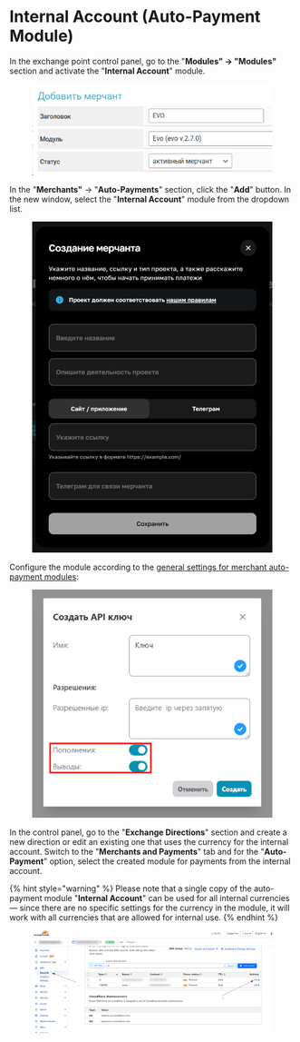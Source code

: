 # Internal Account (Auto-Payment Module)

In the exchange point control panel, go to the "**Modules" → "Modules"** section and activate the "**Internal Account**" module.

<figure><img src="../../../.gitbook/assets/image (117).png" alt=""><figcaption></figcaption></figure>

In the "**Merchants"** → "**Auto-Payments**" section, click the "**Add**" button. In the new window, select the "**Internal Account**" module from the dropdown list.

<figure><img src="../../../.gitbook/assets/image (97).png" alt=""><figcaption></figcaption></figure>

Configure the module according to the [general settings for merchant auto-payment modules](https://premium.gitbook.io/main/osnovnye-nastroiki/merchanty-i-avtovyplaty/avtovyplaty/obshie-nastroiki-avtovyplat):

<figure><img src="../../../.gitbook/assets/image (1).png" alt=""><figcaption></figcaption></figure>

In the control panel, go to the "**Exchange Directions**" section and create a new direction or edit an existing one that uses the currency for the internal account. Switch to the "**Merchants and Payments**" tab and for the "**Auto-Payment**" option, select the created module for payments from the internal account.

{% hint style="warning" %}
Please note that a single copy of the auto-payment module "**Internal Account**" can be used for all internal currencies — since there are no specific settings for the currency in the module, it will work with all currencies that are allowed for internal use.
{% endhint %}

<figure><img src="../../../.gitbook/assets/image (101).png" alt=""><figcaption></figcaption></figure>